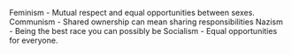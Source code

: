 
Feminism - Mutual respect and equal opportunities between sexes.
Communism - Shared ownership can mean sharing responsibilities
Nazism - Being the best race you can possibly be
Socialism - Equal opportunities for everyone.

